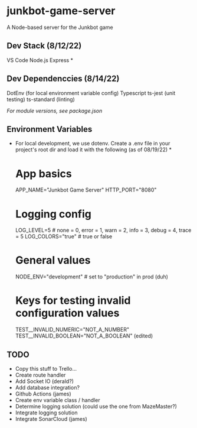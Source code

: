 
# junkbot-game-server
A Node-based server for the Junkbot game

## Dev Stack (8/12/22)
VS Code
Node.js
Express *

## Dev Dependenccies (8/14/22)
DotEnv (for local environment variable config)
Typescript
ts-jest (unit testing)
ts-standard (linting)

_For module versions, see package.json_

## Environment Variables 
* For local development, we use dotenv.  Create a .env file in your project's root dir and load it with the following (as of 08/19/22) *

    # App basics
    APP_NAME="Junkbot Game Server"
    HTTP_PORT="8080"

    # Logging config
    LOG_LEVEL=5 # none = 0, error = 1, warn = 2, info = 3, debug = 4, trace = 5
    LOG_COLORS="true" # true or false
    
    # General values
    NODE_ENV="development" # set to "production" in prod (duh)
    
    # Keys for testing invalid configuration values
    TEST__INVALID_NUMERIC="NOT_A_NUMBER"
    TEST__INVALID_BOOLEAN="NOT_A_BOOLEAN" (edited)

## TODO
- Copy this stuff to Trello...
- Create route handler
- Add Socket IO (derald?)
- Add database integration?
- Github Actions (james)
- Create env variable class / handler
- Determine logging solution (could use the one from MazeMaster?)
- Integrate logging solution
- Integrate SonarCloud (james)

